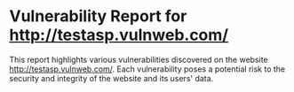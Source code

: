 # Vulnerability Report for http://testasp.vulnweb.com/

This report highlights various vulnerabilities discovered on the website http://testasp.vulnweb.com/. Each vulnerability poses a potential risk to the security and integrity of the website and its users' data. 

